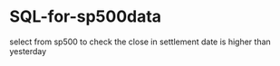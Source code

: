 # SQL-for-sp500data
select from sp500 to check the close in settlement date is higher than yesterday
